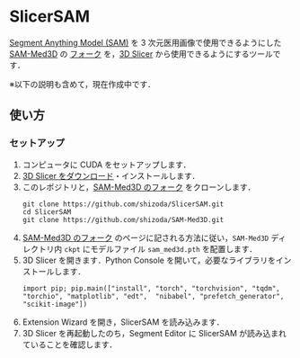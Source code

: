 # SlicerSAM

[Segment Anything Model (SAM)](https://segment-anything.com/) を 3 次元医用画像で使用できるようにした [SAM-Med3D](https://github.com/uni-medical/SAM-Med3D) の [フォーク](https://github.com/shizoda/SAM-Med3D) を，[3D Slicer](https://www.slicer.org/) から使用できるようにするツールです．

※以下の説明も含めて，現在作成中です．

## 使い方

### セットアップ

1. コンピュータに CUDA をセットアップします．
1. [3D Slicer をダウンロード](https://download.slicer.org/)・インストールします．
1. このレポジトリと，[SAM-Med3D のフォーク](https://github.com/shizoda/SAM-Med3D/) をクローンします．
   ```
   git clone https://github.com/shizoda/SlicerSAM.git
   cd SlicerSAM
   git clone https://github.com/shizoda/SAM-Med3D.git
   ```
1. [SAM-Med3D のフォーク](https://github.com/shizoda/SAM-Med3D/) のページに記される方法に従い，`SAM-Med3D` ディレクトリ内 `ckpt` にモデルファイル `sam_med3d.pth` を配置します．
1. 3D Slicer を開きます．Python Console を開いて，必要なライブラリをインストールします．
   ```
   import pip; pip.main(["install", "torch", "torchvision", "tqdm", "torchio", "matplotlib", "edt",  "nibabel", "prefetch_generator", "scikit-image"])
   ```
1. Extension Wizard を開き，SlicerSAM を読み込みます．
1. 3D Slicer を再起動したのち，Segment Editor に SlicerSAM が読み込まれていることを確認します．
